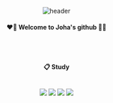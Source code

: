 <div align="center">
  
![header](https://capsule-render.vercel.app/api?type=waving&color=d0d0d0&height=150&section=header&text=Joha'sGithub&fontColor=292929&fontSize=70&animation=fadeIn&fontAlignY=55)

#### ❤️💛 Welcome to Joha's github 💚💙

<br/>
<br/>

####  :clipboard: Study 

<br/>

<img src="https://img.shields.io/badge/JAVA-007396?style=for-the-badge&logo=java&logoColor=white">
<img src="https://img.shields.io/badge/MySQL-4479A1?style=for-the-badge&logo=MySQL&logoColor=white">
<img src="https://img.shields.io/badge/Eclipse-2C2255?style=for-the-badge&logo=Eclipse%20IDE&logoColor=white">
<img src="https://img.shields.io/badge/github-181717?style=for-the-badge&logo=github&logoColor=white">

<br/>
<br/>

<!--
**jeongeunsun/jeongeunsun** is a ✨ _special_ ✨ repository because its `README.md` (this file) appears on your GitHub profile.

Here are some ideas to get you started:

- 🔭 I’m currently working on ...
- 🌱 I’m currently learning ...
- 👯 I’m looking to collaborate on ...
- 🤔 I’m looking for help with ...
- 💬 Ask me about ...
- 📫 How to reach me: ...
- 😄 Pronouns: ...
- ⚡ Fun fact: ...
-->
